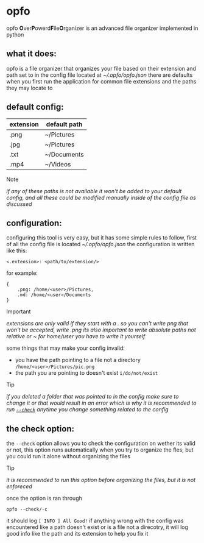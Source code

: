 # opfo
opfo **O**ver**P**owerd**F**ile**O**rganizer is an advanced file organizer implemented in python

## what it does:
opfo is a file organizer that organizes your file based on their extension and path set to in the config file located at
*~/.opfo/opfo.json* there are defaults when you first run the application for common file extensions and the paths they
may locate to

## default config:

| extension | default path |
| --------- | ------------ |
| .png      | ~/Pictures   |
| .jpg      | ~/Pictures   |
| .txt      | ~/Documents  |
| .mp4      | ~/Videos     |


> [!NOTE]
> *if any of these paths is not available it won't be added to your default config, and all these could be*
> *modified manually inside of the config file as discussed*

## configuration:
configuring this tool is very easy, but it has some simple rules to follow, first of all the config file is located 
*~/.opfo/opfo.json* the configuration is written like this:


`<.extension>: <path/to/extension/>`


for example:

    {
        .png: /home/<user>/Pictures,
        .md: /home/<user>/Documents
    }

> [!IMPORTANT]
> *extensions are only valid if they start with a . so you can't write png that won't be accepted, write .png*
> *its also important to write absolute paths not relative or ~ for home/user you have to write it yourself*

some things that may make your config invalid:
- you have the path pointing to a file not a directory `/home/<user>/Pictures/pic.png`
- the path you are pointing to doesn't exist `i/do/not/exist`

> [!TIP]
> *if you deleted a folder that was pointed to in the config make sure to change it or that would result in an error*
> *which is why it is recommended to run [`--check`](#the-check-option) anytime you change something related to the config*

## the check option:
the `--check` option allows you to check the configuration on wether its valid or not, this option
runs automatically when you try to organize the fles, but you could run it alone without organizing the files

> [!TIP]
> *it is recommended to run this option before organizing the files, but it is not enforeced*

once the option is ran through


`opfo --check/-c`


it should log `[ INFO ] All Good!` if anything wrong with the config was encountered like a path doesn't exist
or is a file not a direcotry, it will log good info like the path and its extension to help you fix it
